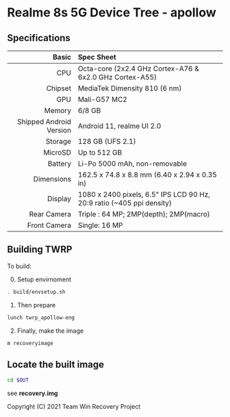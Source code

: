 Realme 8s 5G Device Tree - apollow
================================================================

## Specifications

Basic   | Spec Sheet
-------:|:-------------------------
CPU     | Octa-core (2x2.4 GHz Cortex-A76 & 6x2.0 GHz Cortex-A55)
Chipset | MediaTek Dimensity 810 (6 nm)
GPU     | Mali-G57 MC2
Memory  | 6/8 GB
Shipped Android Version | Android 11, realme UI 2.0 
Storage | 128 GB (UFS 2.1)
MicroSD | Up to 512 GB 
Battery | Li-Po 5000 mAh, non-removable
Dimensions | 162.5 x 74.8 x 8.8 mm (6.40 x 2.94 x 0.35 in)
Display | 1080 x 2400 pixels, 6.5" IPS LCD 90 Hz, 20:9 ratio (~405 ppi density)
Rear Camera  | Triple : 64 MP; 2MP(depth); 2MP(macro)
Front Camera | Single: 16 MP

## Building TWRP

To build:

0. Setup envirnoment
```bash
. build/envsetup.sh
```

1. Then prepare
```bash
lunch twrp_apollow-eng
```

2. Finally, make the image
```bash
m recoveryimage
```

## Locate the built image
```bash
cd $OUT
```
see **recovery.img**

Copyright (C) 2021 Team Win Recovery Project
